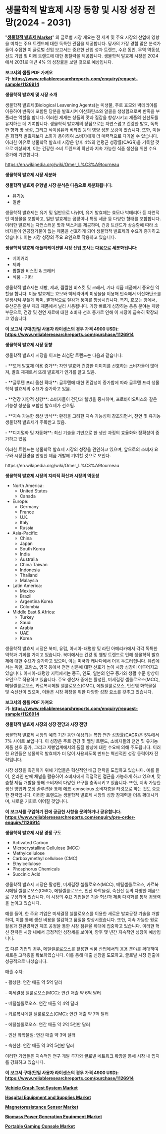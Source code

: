 <p><h1>생물학적 발효제 시장 동향 및 시장 성장 전망(2024 - 2031)</h1></p><p>"<strong><a href="https://www.reliableresearchreports.com/biological-leavening-agents-r1126914?utm_campaign=106&utm_medium=7&utm_source=Github&utm_content=ia&utm_term=18112024&utm_id=biological-leavening-agents">생물학적 발효제 Market</a></strong>" 의 글로벌 시장 개요는 전 세계 및 주요 시장의 산업에 영향을 미치는 주요 트렌드에 대한 독특한 관점을 제공합니다. 당사의 가장 경험 많은 분석가들이 수집한 이 글로벌 산업 보고서는 중요한 산업 성과 트렌드, 수요 동인, 무역 역동성, 선도 기업 및 미래 트렌드에 대한 통찰력을 제공합니다. 생물학적 발효제 시장은 2024에서 2031로 매년 4% 의 성장률을 보일 것으로 예상됩니다.</p>
<p><strong>보고서의 샘플 PDF 가져오기:&nbsp;<a href="https://www.reliableresearchreports.com/enquiry/request-sample/1126914?utm_campaign=106&utm_medium=7&utm_source=Github&utm_content=ia&utm_term=18112024&utm_id=biological-leavening-agents">https://www.reliableresearchreports.com/enquiry/request-sample/1126914</a></strong></p>
<p><strong>생물학적 발효제 및 시장 소개</strong></p>
<p><p>생물학적 발효제(Biological Leavening Agents)는 미생물, 주로 효모와 박테리아를 이용하여 반죽에 포함된 당분을 발효시켜 이산화탄소와 알콜을 생성함으로써 반죽을 부풀리는 역할을 합니다. 이러한 제제는 상품의 맛과 질감을 향상시키고 제품의 신선도를 유지하는 데 기여합니다. 생물학적 발효제의 장점으로는 자연스럽고 건강한 발효, 독특한 향과 맛 생성, 그리고 식이섬유와 비타민 등의 영양 성분 보강이 있습니다. 또한, 이들은 화학적 발효제보다 소화가 용이하여 소비자에게 더 매력적으로 다가올 수 있습니다. 이러한 이유로 생물학적 발효제 시장은 향후 4%의 연평균 성장률(CAGR)을 기록할 것으로 예상되며, 이는 건강한 소비 트렌드의 확산과 지속 가능한 식품 생산을 위한 수요 증가에 기인합니다.</p></p>
<p><a href="https://en.wikipedia.org/wiki/Omer_L%C3%A9tourneau?utm_campaign=106&utm_medium=7&utm_source=Github&utm_content=ia&utm_term=18112024&utm_id=biological-leavening-agents">https://en.wikipedia.org/wiki/Omer_L%C3%A9tourneau</a></p>
<p><strong>생물학적 발효제 시장 세분화</strong></p>
<p><strong>생물학적 발효제 유형별 시장 분석은 다음으로 세분화됩니다:</strong></p>
<p><ul><li>유기농</li><li>일반</li></ul></p>
<p><p>생물학적 발효제는 유기 및 일반으로 나뉘며, 유기 발효제는 효모나 박테리아 등 자연적인 미생물을 포함하고, 일반 발효제는 곰팡이나 특정 세균 등 다양한 형태를 포함합니다. 이러한 발효제는 자연스러운 맛과 텍스처를 제공하며, 건강 트렌드가 상승함에 따라 소비자들이 인공첨가물이 없는 제품을 선호하게 되어 생물학적 발효제의 수요가 증가하고 있습니다. 이는 시장 성장의 주요 요인으로 작용하고 있습니다.</p></p>
<p><strong>생물학적 발효제 애플리케이션별 시장 산업 조사는 다음으로 세분화됩니다:</strong></p>
<p><ul><li>베이커리</li><li>제과</li><li>짭짤한 비스킷 & 크래커</li><li>식품 - 기타</li></ul></p>
<p><p>생물학적 발효제는 제빵, 제과, 짭짤한 비스킷 및 크래커, 기타 식품 제품에서 중요한 역할을 합니다. 이들 발효제는 효모와 박테리아의 미생물을 이용해 반죽에서 이산화탄소를 발생시켜 부풀게 하며, 결과적으로 질감과 풍미를 향상시킵니다. 특히, 효모는 빵에서, 유산균은 일부 제과 제품에서 널리 사용됩니다. 가장 빠르게 성장하는 응용 분야는 제빵 부문으로, 건강 및 천연 재료에 대한 소비자 선호 증가로 인해 이 시장이 급속히 확장되고 있습니다.</p></p>
<p><strong>이 보고서 구매(단일 사용자 라이센스의 경우 가격 4900 USD): <a href="https://www.reliableresearchreports.com/purchase/1126914?utm_campaign=106&utm_medium=7&utm_source=Github&utm_content=ia&utm_term=18112024&utm_id=biological-leavening-agents">https://www.reliableresearchreports.com/purchase/1126914</a></strong></p>
<p><strong>생물학적 발효제 시장 동향</strong></p>
<p><p>생물학적 발효제 시장을 이끄는 최첨단 트렌드는 다음과 같습니다:</p><p>- **또래 발효제 이용 증가**: 자연 발효와 건강한 이미지를 선호하는 소비자들이 많아져, 발효 제제로서 또래 발효제가 인기를 끌고 있음.</p><p>- **글루텐 프리 옵션 확대**: 글루텐에 대한 민감성이 증가함에 따라 글루텐 프리 생물학적 발효제의 수요가 증가하고 있음.</p><p>- **건강 지향적 성향**: 소비자들이 건강과 웰빙을 중시하며, 프로바이오틱스와 같은 기능성 성분을 포함한 발효제가 선호됨.</p><p>- **지속 가능한 생산 방식**: 환경을 고려한 지속 가능성이 강조되면서, 천연 및 유기농 생물학적 발효제가 주목받고 있음.</p><p>- **디지털화 및 자동화**: 최신 기술을 기반으로 한 생산 과정의 효율화와 정확성이 증가하고 있음.</p><p>이러한 트렌드는 생물학적 발효제 시장의 성장을 견인하고 있으며, 앞으로의 소비자 요구와 시장환경을 반영한 제품 개발에 기여할 것으로 보인다.</p></p>
<p>https://en.wikipedia.org/wiki/Omer_L%C3%A9tourneau</p>
<p><strong>생물학적 발효제 시장의 지리적 확산과 시장의 역동성</strong></p>
<p><ul>
    <li>
        North America:
        <ul>
            <li>United States</li>
            <li>Canada</li>
        </ul>
    </li>
    <li>
        Europe:
        <ul>
            <li>Germany</li>
            <li>France</li>
            <li>U.K.</li>
            <li>Italy</li>
            <li>Russia</li>
        </ul>
    </li>
    <li>
        Asia-Pacific:
        <ul>
            <li>China</li>
            <li>Japan</li>
            <li>South Korea</li>
            <li>India</li>
            <li>Australia</li>
            <li>China Taiwan</li>
            <li>Indonesia</li>
            <li>Thailand</li>
            <li>Malaysia</li>
        </ul>
    </li>
    <li>
        Latin America:
        <ul>
            <li>Mexico</li>
            <li>Brazil</li>
            <li>Argentina Korea</li>
            <li>Colombia</li>
        </ul>
    </li>
    <li>
        Middle East & Africa:
        <ul>
            <li>Turkey</li>
            <li>Saudi</li>
            <li>Arabia</li>
            <li>UAE</li>
            <li>Korea</li>
        </ul>
    </li>
    </ul></p>
<p><p>생물학적 발효제 시장은 북미, 유럽, 아시아-태평양 및 라틴 아메리카에서 각각 독특한 역학과 기회를 가지고 있습니다. 북미에서는 건강 및 웰빙 트렌드로 인해 생물학적 발효제에 대한 수요가 증가하고 있으며, 이는 미국과 캐나다에서 더욱 두드러집니다. 유럽에서는 독일, 프랑스, 영국 등에서 천연 성분에 대한 선호가 높아 시장 성장이 이루어지고 있습니다. 아시아-태평양 지역에서는 중국, 인도, 일본의 인구 증가와 생활 수준 향상이 요인으로 작용하고 있습니다. 주요 생산자 중에는 활성탄, 미세결정 셀룰로오스(MCC), 메틸셀룰로오스, 카르복시메틸 셀룰로오스(CMC), 에틸셀룰로오스, 인산염 화학물질 및 숙신산이 있으며, 이들은 시장 확장을 위한 다양한 성장 요소를 갖추고 있습니다.</p></p>
<p><strong>보고서의 샘플 PDF 가져오기:&nbsp;<a href="https://www.reliableresearchreports.com/enquiry/request-sample/1126914?utm_campaign=106&utm_medium=7&utm_source=Github&utm_content=ia&utm_term=18112024&utm_id=biological-leavening-agents">https://www.reliableresearchreports.com/enquiry/request-sample/1126914</a></strong></p>
<p><strong>생물학적 발효제 시장의 성장 전망과 시장 전망</strong></p>
<p><p>생물학적 발효제 시장의 예측 기간 동안 예상되는 복합 연간 성장률(CAGR)은 5%에서 7% 사이로 보입니다. 이 성장은 주로 건강 및 웰빙 트렌드, 소비자들의 천연 및 유기농 제품 선호 증가, 그리고 제빵업계에서의 품질 향상에 대한 수요에 의해 주도됩니다. 이러한 요인들은 생물학적 발효제가 더 많이 사용되도록 만드는 혁신적인 성장 동력이자 전략입니다.</p><p>시장 성장을 촉진하기 위해 기업들은 혁신적인 배급 전략을 도입하고 있습니다. 예를 들어, 온라인 판매 채널을 활용하여 소비자에게 직접적인 접근을 가능하게 하고 있으며, 맞춤형 제품 개발을 통해 소비자의 다양한 요구를 충족시키고 있습니다. 또한, 지속 가능한 생산 방법과 포장 솔루션을 통해 에코-conscious 소비자층을 타깃으로 하는 것도 중요한 전략입니다. 이러한 트렌드는 생물학적 발효제 시장의 성장 잠재력을 더욱 확대시키며, 새로운 기회로 이어질 것입니다.</p></p>
<p><strong>이 보고서를 구입하기 전에 궁금한 사항을 문의하거나 공유합니다. <a href="https://www.reliableresearchreports.com/enquiry/pre-order-enquiry/1126914?utm_campaign=106&utm_medium=7&utm_source=Github&utm_content=ia&utm_term=18112024&utm_id=biological-leavening-agents">https://www.reliableresearchreports.com/enquiry/pre-order-enquiry/1126914</a></strong></p>
<p><strong>생물학적 발효제 시장 경쟁 구도</strong></p>
<p><ul><li>Activated Carbon</li><li>Microcrystalline Cellulose (MCC)</li><li>Methylcellulose</li><li>Carboxymethyl cellulose (CMC)</li><li>Ethylcellulose</li><li>Phosphorus Chemicals</li><li>Succinic Acid</li></ul></p>
<p><p>생물학적 발효제 시장은 활성탄, 미세결정 셀룰로오스(MCC), 메틸셀룰로오스, 카르복시메틸 셀룰로오스(CMC), 에틸셀룰로오스, 인산 화학물질, 숙신산 등의 다양한 제품으로 구성되어 있습니다. 이 시장의 주요 기업들은 기술 혁신과 제품 다각화를 통해 경쟁력을 높이고 있습니다.</p><p>예를 들어, 한 주요 기업은 미세결정 셀룰로오스를 이용한 새로운 발효공정 기술을 개발하여, 이를 통해 생산 비용을 절감하고 품질을 향상시켰습니다. 또한, 지속 가능한 원료 활용과 친환경적인 제조 공정을 통한 시장 점유율 확대에 집중하고 있습니다. 이러한 혁신 전략은 시장 내에서 긍정적인 성장세를 보이며, 향후 몇 년간 지속적인 성장이 예상됩니다.</p><p>또 다른 기업의 경우, 메틸셀룰로오스를 활용한 식품 산업에서의 응용 분야를 확대하여 새로운 고객층을 확보하였습니다. 이를 통해 매출 신장을 도모하고, 글로벌 시장 진출에 성공적으로 나섰습니다.</p><p>매출 수치:</p><p>- 활성탄: 연간 매출 약 5억 달러</p><p>- 미세결정 셀룰로오스(MCC): 연간 매출 약 6억 달러</p><p>- 메틸셀룰로오스: 연간 매출 약 4억 달러</p><p>- 카르복시메틸 셀룰로오스(CMC): 연간 매출 약 7억 달러</p><p>- 에틸셀룰로오스: 연간 매출 약 2억 5천만 달러</p><p>- 인산 화학물질: 연간 매출 약 3억 달러</p><p>- 숙신산: 연간 매출 약 3억 5천만 달러</p><p>이러한 기업들은 지속적인 연구 개발 투자와 글로벌 네트워크 확장을 통해 시장 내 입지를 강화하고 있습니다.</p></p>
<p><strong>이 보고서 구매(단일 사용자 라이센스의 경우 가격 4900 USD): <a href="https://www.reliableresearchreports.com/purchase/1126914?utm_campaign=106&utm_medium=7&utm_source=Github&utm_content=ia&utm_term=18112024&utm_id=biological-leavening-agents">https://www.reliableresearchreports.com/purchase/1126914</a></strong></p>
<p><strong><p><a href="https://github.com/julyju69/Market-Research-Report-List-5/blob/main/vehicle-crash-test-system-market.md?utm_campaign=106&utm_medium=7&utm_source=Github&utm_content=ia&utm_term=18112024&utm_id=biological-leavening-agents">Vehicle Crash Test System Market</a></p><p><a href="https://issuu.com/reportprime-2/docs/hospital-equipment-and-supplies-mar_6e379b18d54422?utm_campaign=106&utm_medium=7&utm_source=Github&utm_content=ia&utm_term=18112024&utm_id=biological-leavening-agents">Hospital Equipment and Supplies Market</a></p><p><a href="https://www.linkedin.com/pulse/magnetoresistance-sensor-market-revolution-size-share-emerging-3hogf?utm_campaign=106&utm_medium=7&utm_source=Github&utm_content=ia&utm_term=18112024&utm_id=biological-leavening-agents">Magnetoresistance Sensor Market</a></p><p><a href="https://github.com/nathandecarvalho/Market-Research-Report-List-5/blob/main/biomass-power-generation-equipment-market.md?utm_campaign=106&utm_medium=7&utm_source=Github&utm_content=ia&utm_term=18112024&utm_id=biological-leavening-agents">Biomass Power Generation Equipment Market</a></p><p><a href="https://www.linkedin.com/pulse/global-portable-gaming-console-market-forecast-2024-2031-trends-kafvf?utm_campaign=106&utm_medium=7&utm_source=Github&utm_content=ia&utm_term=18112024&utm_id=biological-leavening-agents">Portable Gaming Console Market</a></p></strong></p>
<p></p>